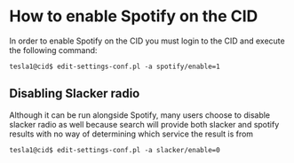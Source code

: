 # How to enable Spotify on the CID

In order to enable Spotify on the CID you must login to the CID and execute the following command:

```console
tesla1@cid$ edit-settings-conf.pl -a spotify/enable=1
```

## Disabling Slacker radio

Although it can be run alongside Spotify, many users choose to disable slacker radio as well because search will provide both slacker and spotify results with no way of determining which service the result is from

```console
tesla1@cid$ edit-settings-conf.pl -a slacker/enable=0
```
